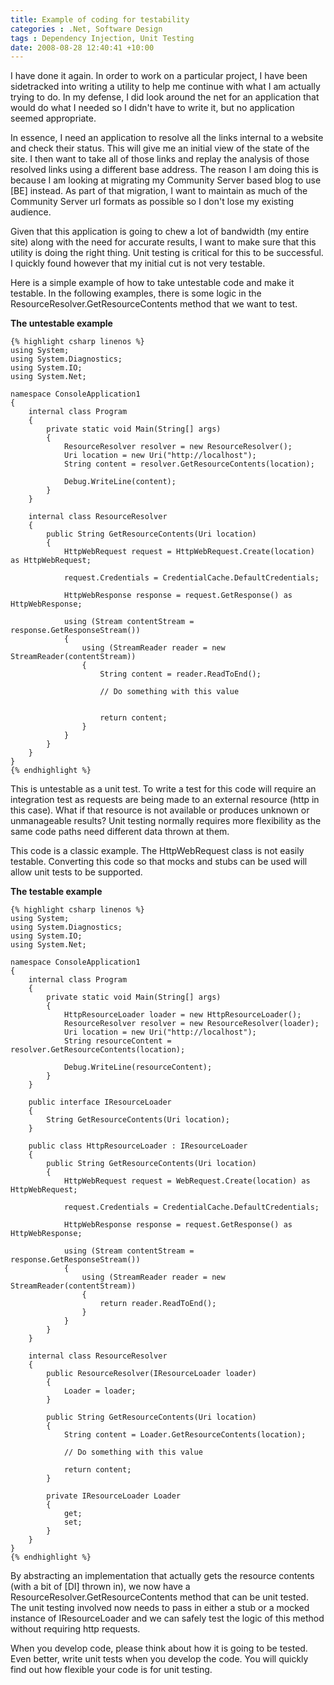 ```yaml
---
title: Example of coding for testability
categories : .Net, Software Design
tags : Dependency Injection, Unit Testing
date: 2008-08-28 12:40:41 +10:00
---
```


I have done it again. In order to work on a particular project, I have been sidetracked into writing a utility to help me continue with what I am actually trying to do. In my defense, I did look around the net for an application that would do what I needed so I didn't have to write it, but no application seemed appropriate.

In essence, I need an application to resolve all the links internal to a website and check their status. This will give me an initial view of the state of the site. I then want to take all of those links and replay the analysis of those resolved links using a different base address. The reason I am doing this is because I am looking at migrating my Community Server based blog to use [BE] instead. As part of that migration, I want to maintain as much of the Community Server url formats as possible so I don't lose my existing audience.

Given that this application is going to chew a lot of bandwidth (my entire site) along with the need for accurate results, I want to make sure that this utility is doing the right thing. Unit testing is critical for this to be successful. I quickly found however that my initial cut is not very testable.

Here is a simple example of how to take untestable code and make it testable. In the following examples, there is some logic in the ResourceResolver.GetResourceContents method that we want to test.

**The untestable example**

    {% highlight csharp linenos %}
    using System;
    using System.Diagnostics;
    using System.IO;
    using System.Net;
     
    namespace ConsoleApplication1
    {
        internal class Program
        {
            private static void Main(String[] args)
            {
                ResourceResolver resolver = new ResourceResolver();
                Uri location = new Uri("http://localhost");
                String content = resolver.GetResourceContents(location);
     
                Debug.WriteLine(content);
            }
        }
     
        internal class ResourceResolver
        {
            public String GetResourceContents(Uri location)
            {
                HttpWebRequest request = HttpWebRequest.Create(location) as HttpWebRequest;
     
                request.Credentials = CredentialCache.DefaultCredentials;
     
                HttpWebResponse response = request.GetResponse() as HttpWebResponse;
     
                using (Stream contentStream = response.GetResponseStream())
                {
                    using (StreamReader reader = new StreamReader(contentStream))
                    {
                        String content = reader.ReadToEnd();
     
                        // Do something with this value 
     
     
                        return content;
                    }
                }
            }
        }
    }
    {% endhighlight %}

This is untestable as a unit test. To write a test for this code will require an integration test as requests are being made to an external resource (http in this case). What if that resource is not available or produces unknown or unmanageable results? Unit testing normally requires more flexibility as the same code paths need different data thrown at them.

This code is a classic example. The HttpWebRequest class is not easily testable. Converting this code so that mocks and stubs can be used will allow unit tests to be supported.

**The testable example**

    {% highlight csharp linenos %}
    using System;
    using System.Diagnostics;
    using System.IO;
    using System.Net;
     
    namespace ConsoleApplication1
    {
        internal class Program
        {
            private static void Main(String[] args)
            {
                HttpResourceLoader loader = new HttpResourceLoader();
                ResourceResolver resolver = new ResourceResolver(loader);
                Uri location = new Uri("http://localhost");
                String resourceContent = resolver.GetResourceContents(location);
     
                Debug.WriteLine(resourceContent);
            }
        }
     
        public interface IResourceLoader
        {
            String GetResourceContents(Uri location);
        }
     
        public class HttpResourceLoader : IResourceLoader
        {
            public String GetResourceContents(Uri location)
            {
                HttpWebRequest request = WebRequest.Create(location) as HttpWebRequest;
     
                request.Credentials = CredentialCache.DefaultCredentials;
     
                HttpWebResponse response = request.GetResponse() as HttpWebResponse;
     
                using (Stream contentStream = response.GetResponseStream())
                {
                    using (StreamReader reader = new StreamReader(contentStream))
                    {
                        return reader.ReadToEnd();
                    }
                }
            }
        }
     
        internal class ResourceResolver
        {
            public ResourceResolver(IResourceLoader loader)
            {
                Loader = loader;
            }
     
            public String GetResourceContents(Uri location)
            {
                String content = Loader.GetResourceContents(location);
     
                // Do something with this value
     
                return content;
            }
     
            private IResourceLoader Loader
            {
                get;
                set;
            }
        }
    }
    {% endhighlight %}

By abstracting an implementation that actually gets the resource contents (with a bit of [DI] thrown in), we now have a ResourceResolver.GetResourceContents method that can be unit tested. The unit testing involved now needs to pass in either a stub or a mocked instance of IResourceLoader and we can safely test the logic of this method without requiring http requests.

When you develop code, please think about how it is going to be tested. Even better, write unit tests when you develop the code. You will quickly find out how flexible your code is for unit testing.


